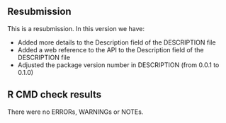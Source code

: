 ## Resubmission
This is a resubmission. In this version we have:

* Added more details to the Description field of the DESCRIPTION file
* Added a web reference to the API to the Description field of the DESCRIPTION file
* Adjusted the package version number in DESCRIPTION (from 0.0.1 to 0.1.0)

## R CMD check results
There were no ERRORs, WARNINGs or NOTEs.
